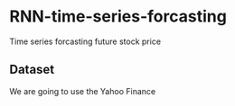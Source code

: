 # RNN-time-series-forcasting
Time series forcasting future stock price 

## Dataset
We are going to use the Yahoo Finance

